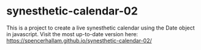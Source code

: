 # synesthetic-calendar-02
This is a project to create a live synesthetic calendar using the Date object in javascript.
Visit the most up-to-date version here: https://spencerhallam.github.io/synesthetic-calendar-02/
